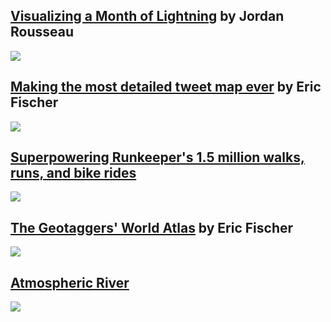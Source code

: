 ## [Visualizing a Month of Lightning](http://rousseau.io/2015/03/23/visualizing-a-month-of-lightning) by Jordan Rousseau

![](http://rousseau.io/assets/img/ltg-studio-style.png)

## [Making the most detailed tweet map ever](https://www.mapbox.com/blog/twitter-map-every-tweet/) by Eric Fischer

![](https://farm8.staticflickr.com/7505/15869589271_8a02e84c24_b.jpg)

## [Superpowering Runkeeper's 1.5 million walks, runs, and bike rides](https://www.mapbox.com/blog/runkeeper-million-routes/)

![](https://c1.staticflickr.com/9/8605/15852245980_1ecf0894b8_b.jpg)

## [The Geotaggers' World Atlas](https://www.mapbox.com/blog/geotaggers-world-atlas/) by Eric Fischer

![](http://farm8.staticflickr.com/7634/17040546408_0a14752e6d_b.jpg)

## [Atmospheric River](https://www.mapbox.com/blog/atmospheric-river/)

![](http://farm9.staticflickr.com/8630/16253097589_4dfc706b22_b.jpg)

